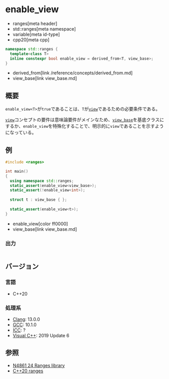 # enable_view
* ranges[meta header]
* std::ranges[meta namespace]
* variable[meta id-type]
* cpp20[meta cpp]

```cpp
namespace std::ranges {
  template<class T>
  inline constexpr bool enable_view = derived_from<T, view_base>;
}
```
* derived_from[link /reference/concepts/derived_from.md]
* view_base[link view_base.md]

## 概要

`enable_view<T>`が`true`であることは、`T`が[`view`](view.md)であるための必要条件である。

[`view`](view.md)コンセプトの要件は意味論要件がメインなため、[`view_base`](view_base.md)を基底クラスにするか、`enable_view`を特殊化することで、明示的に`view`であることを示すようになっている。

## 例

```cpp example
#include <ranges>

int main()
{
  using namespace std::ranges;
  static_assert(enable_view<view_base>);
  static_assert(!enable_view<int>);
    
  struct t : view_base { };
    
  static_assert(enable_view<t>);
}
```
* enable_view[color ff0000]
* view_base[link view_base.md]

### 出力
```
```

## バージョン
### 言語
- C++20

### 処理系
- [Clang](/implementation.md#clang): 13.0.0
- [GCC](/implementation.md#gcc): 10.1.0
- [ICC](/implementation.md#icc): ?
- [Visual C++](/implementation.md#visual_cpp): 2019 Update 6

## 参照
- [N4861 24 Ranges library](https://timsong-cpp.github.io/cppwp/n4861/ranges)
- [C++20 ranges](https://techbookfest.org/product/5134506308665344)
